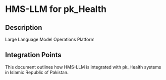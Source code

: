 # HMS-LLM for pk_Health

## Description

Large Language Model Operations Platform

## Integration Points

This document outlines how HMS-LLM is integrated with pk_Health systems in Islamic Republic of Pakistan.
